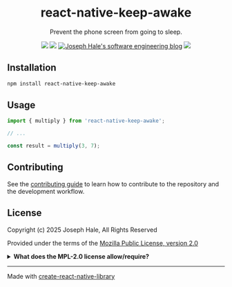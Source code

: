 <div align="center">

# react-native-keep-awake

Prevent the phone screen from going to sleep.

<!-- BADGES -->
[![](https://badgen.net/github/license/thehale/git-authorship)](https://github.com/thehale/git-authorship/blob/master/LICENSE)
[![](https://badgen.net/badge/icon/Sponsor/pink?icon=github&label)](https://github.com/sponsors/thehale)
[![Joseph Hale's software engineering blog](https://jhale.dev/badges/website.svg)](https://jhale.dev)
[![](https://jhale.dev/badges/follow.svg)](https://www.linkedin.com/comm/mynetwork/discovery-see-all?usecase=PEOPLE_FOLLOWS&followMember=thehale)
</div>

## Installation


```sh
npm install react-native-keep-awake
```


## Usage


```js
import { multiply } from 'react-native-keep-awake';

// ...

const result = multiply(3, 7);
```


## Contributing

See the [contributing guide](CONTRIBUTING.md) to learn how to contribute to the repository and the development workflow.

## License
Copyright (c) 2025 Joseph Hale, All Rights Reserved

Provided under the terms of the [Mozilla Public License, version 2.0](./LICENSE)

<details>

<summary><b>What does the MPL-2.0 license allow/require?</b></summary>

### TL;DR

You can use files from this project in both open source and proprietary
applications, provided you include the above attribution. However, if
you modify any code in this project, or copy blocks of it into your own
code, you must publicly share the resulting files (note, not your whole
program) under the MPL-2.0. The best way to do this is via a Pull
Request back into this project.

If you have any other questions, you may also find Mozilla's [official
FAQ](https://www.mozilla.org/en-US/MPL/2.0/FAQ/) for the MPL-2.0 license
insightful.

If you dislike this license, you can contact me about negotiating a paid
contract with different terms.

**Disclaimer:** This TL;DR is just a summary. All legal questions
regarding usage of this project must be handled according to the
official terms specified in the `LICENSE` file.

### Why the MPL-2.0 license?

I believe that an open-source software license should ensure that code
can be used everywhere.

Strict copyleft licenses, like the GPL family of licenses, fail to
fulfill that vision because they only permit code to be used in other
GPL-licensed projects. Permissive licenses, like the MIT and Apache
licenses, allow code to be used everywhere but fail to prevent
proprietary or GPL-licensed projects from limiting access to any
improvements they make.

In contrast, the MPL-2.0 license allows code to be used in any software
project, while ensuring that any improvements remain available for
everyone.

</details>

---

Made with [create-react-native-library](https://github.com/callstack/react-native-builder-bob)
